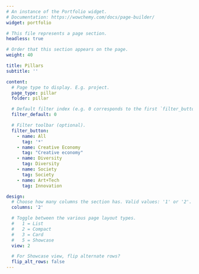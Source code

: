 ```yaml
---
# An instance of the Portfolio widget.
# Documentation: https://wowchemy.com/docs/page-builder/
widget: portfolio

# This file represents a page section.
headless: true

# Order that this section appears on the page.
weight: 40

title: Pillars
subtitle: ''

content:
  # Page type to display. E.g. project.
  page_type: pillar
  folder: pillar

  # Default filter index (e.g. 0 corresponds to the first `filter_button` instance below).
  filter_default: 0

  # Filter toolbar (optional).
  filter_button:
    - name: All
      tag: '*'
    - name: Creative Economy
      tag: "Creative economy"
    - name: Diversity
      tag: Diversity
    - name: Society
      tag: Society
    - name: Art+Tech
      tag: Innovation

design:
  # Choose how many columns the section has. Valid values: '1' or '2'.
  columns: '2'

  # Toggle between the various page layout types.
  #   1 = List
  #   2 = Compact
  #   3 = Card
  #   5 = Showcase
  view: 2

  # For Showcase view, flip alternate rows?
  flip_alt_rows: false
---
```

